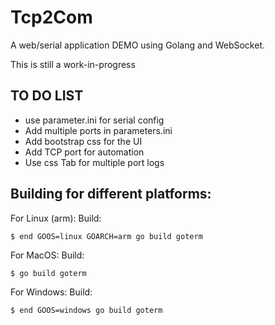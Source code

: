 # Tcp2Com

A web/serial application DEMO using Golang and WebSocket.

This is still a work-in-progress

## TO DO LIST
* use parameter.ini for serial config
* Add multiple ports in parameters.ini
* Add bootstrap css for the UI
* Add TCP port for automation
* Use css Tab for multiple port logs

## Building for different platforms:

For Linux (arm):
Build:
```
$ end GOOS=linux GOARCH=arm go build goterm
```

For MacOS:
Build:
```
$ go build goterm
```

For Windows:
Build:
```
$ end GOOS=windows go build goterm
```
